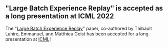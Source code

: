 ## "Large Batch Experience Replay" is accepted as a long presentation at ICML 2022

The "[Large Batch Experience Replay](https://arxiv.org/abs/2110.01528)" paper, co-authored by Thibault Lahire, Emmanuel, and Matthieu Geist has been accepted for a long presentation at [ICML](https://icml.cc/)!



